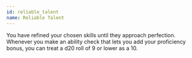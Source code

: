 ```yaml
---
id: reliable_talent
name: Reliable Talent
---
```

You have refined your chosen skills until they approach perfection. Whenever you make an ability check that lets you add 
your proficiency bonus, you can treat a d20 roll of 9 or lower as a 10.